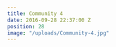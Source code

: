 ```yaml
---
title: Community 4
date: 2016-09-28 22:37:00 Z
position: 28
image: "/uploads/Community-4.jpg"
---
```



